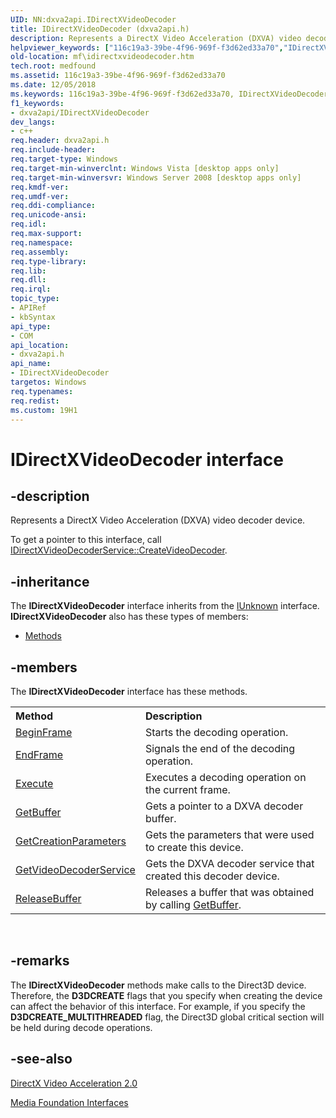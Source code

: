 ```yaml
---
UID: NN:dxva2api.IDirectXVideoDecoder
title: IDirectXVideoDecoder (dxva2api.h)
description: Represents a DirectX Video Acceleration (DXVA) video decoder device.helpviewer_keywords: ["116c19a3-39be-4f96-969f-f3d62ed33a70","IDirectXVideoDecoder","IDirectXVideoDecoder interface [Media Foundation]","IDirectXVideoDecoder interface [Media Foundation]","described","dxva2api/IDirectXVideoDecoder","mf.idirectxvideodecoder"]
old-location: mf\idirectxvideodecoder.htm
tech.root: medfound
ms.assetid: 116c19a3-39be-4f96-969f-f3d62ed33a70
ms.date: 12/05/2018
ms.keywords: 116c19a3-39be-4f96-969f-f3d62ed33a70, IDirectXVideoDecoder, IDirectXVideoDecoder interface [Media Foundation], IDirectXVideoDecoder interface [Media Foundation],described, dxva2api/IDirectXVideoDecoder, mf.idirectxvideodecoder
f1_keywords:
- dxva2api/IDirectXVideoDecoder
dev_langs:
- c++
req.header: dxva2api.h
req.include-header: 
req.target-type: Windows
req.target-min-winverclnt: Windows Vista [desktop apps only]
req.target-min-winversvr: Windows Server 2008 [desktop apps only]
req.kmdf-ver: 
req.umdf-ver: 
req.ddi-compliance: 
req.unicode-ansi: 
req.idl: 
req.max-support: 
req.namespace: 
req.assembly: 
req.type-library: 
req.lib: 
req.dll: 
req.irql: 
topic_type:
- APIRef
- kbSyntax
api_type:
- COM
api_location:
- dxva2api.h
api_name:
- IDirectXVideoDecoder
targetos: Windows
req.typenames: 
req.redist: 
ms.custom: 19H1
---
```


# IDirectXVideoDecoder interface


## -description


Represents a DirectX Video Acceleration (DXVA) video decoder device.

 To get a pointer to this interface, call <a href="https://docs.microsoft.com/windows/desktop/api/dxva2api/nf-dxva2api-idirectxvideodecoderservice-createvideodecoder">IDirectXVideoDecoderService::CreateVideoDecoder</a>.
        


## -inheritance

The <b xmlns:loc="http://microsoft.com/wdcml/l10n">IDirectXVideoDecoder</b> interface inherits from the <a href="https://docs.microsoft.com/windows/desktop/api/unknwn/nn-unknwn-iunknown">IUnknown</a> interface. <b>IDirectXVideoDecoder</b> also has these types of members:
<ul>
<li><a href="https://docs.microsoft.com/">Methods</a></li>
</ul>

## -members

The <b>IDirectXVideoDecoder</b> interface has these methods.
<table class="members" id="memberListMethods">
<tr>
<th align="left" width="37%">Method</th>
<th align="left" width="63%">Description</th>
</tr>
<tr data="declared;">
<td align="left" width="37%">
<a href="https://docs.microsoft.com/windows/desktop/api/dxva2api/nf-dxva2api-idirectxvideodecoder-beginframe">BeginFrame</a>
</td>
<td align="left" width="63%">
Starts the decoding operation.
        

</td>
</tr>
<tr data="declared;">
<td align="left" width="37%">
<a href="https://docs.microsoft.com/windows/desktop/api/dxva2api/nf-dxva2api-idirectxvideodecoder-endframe">EndFrame</a>
</td>
<td align="left" width="63%">
Signals the end of the decoding operation.
        

</td>
</tr>
<tr data="declared;">
<td align="left" width="37%">
<a href="https://docs.microsoft.com/windows/desktop/api/dxva2api/nf-dxva2api-idirectxvideodecoder-execute">Execute</a>
</td>
<td align="left" width="63%">
Executes a decoding operation on the current frame.
        

</td>
</tr>
<tr data="declared;">
<td align="left" width="37%">
<a href="https://docs.microsoft.com/windows/desktop/api/dxva2api/nf-dxva2api-idirectxvideodecoder-getbuffer">GetBuffer</a>
</td>
<td align="left" width="63%">
Gets a pointer to a DXVA decoder buffer.
        

</td>
</tr>
<tr data="declared;">
<td align="left" width="37%">
<a href="https://docs.microsoft.com/windows/desktop/api/dxva2api/nf-dxva2api-idirectxvideodecoder-getcreationparameters">GetCreationParameters</a>
</td>
<td align="left" width="63%">
Gets the parameters that were used to create this device.
        

</td>
</tr>
<tr data="declared;">
<td align="left" width="37%">
<a href="https://docs.microsoft.com/windows/desktop/api/dxva2api/nf-dxva2api-idirectxvideodecoder-getvideodecoderservice">GetVideoDecoderService</a>
</td>
<td align="left" width="63%">
Gets the DXVA decoder service that created this decoder device.
        

</td>
</tr>
<tr data="declared;">
<td align="left" width="37%">
<a href="https://docs.microsoft.com/windows/desktop/api/dxva2api/nf-dxva2api-idirectxvideodecoder-releasebuffer">ReleaseBuffer</a>
</td>
<td align="left" width="63%">
Releases a buffer that was obtained by calling <a href="https://docs.microsoft.com/windows/desktop/api/dxva2api/nf-dxva2api-idirectxvideodecoder-getbuffer">GetBuffer</a>.
        

</td>
</tr>
</table> 


## -remarks



The <b>IDirectXVideoDecoder</b> methods make calls to the Direct3D device. Therefore, the <b>D3DCREATE</b> flags that you specify  when creating the device can affect the behavior of this interface. For example, if you specify the <b>D3DCREATE_MULTITHREADED</b> flag, the Direct3D global critical section will be held during decode operations.




## -see-also




<a href="https://docs.microsoft.com/windows/desktop/medfound/directx-video-acceleration-2-0">DirectX Video Acceleration 2.0</a>



<a href="https://docs.microsoft.com/windows/desktop/medfound/media-foundation-interfaces">Media Foundation Interfaces</a>
 

 

